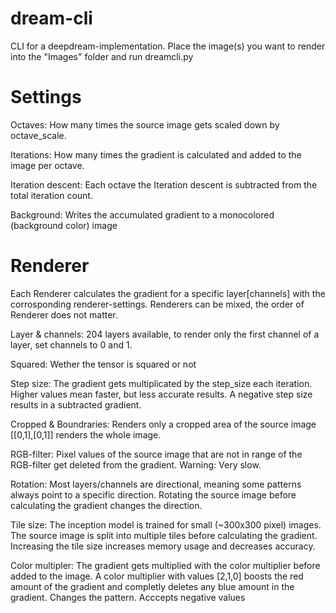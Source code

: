 # dream-cli
 
CLI for a deepdream-implementation. Place the image(s) you want to render into the "Images" folder and run dreamcli.py

# Settings

Octaves: How many times the source image gets scaled down by octave_scale. 

Iterations: How many times the gradient is calculated and added to the image per octave.

Iteration descent: Each octave the Iteration descent is subtracted from the total iteration count. 

Background: Writes the accumulated gradient to a monocolored (background color) image

# Renderer

Each Renderer calculates the gradient for a specific layer[channels] with the corrosponding renderer-settings. Renderers can be mixed, the order of Renderer does not matter.

Layer & channels: 204 layers available, to render only the first channel of a layer, set channels to 0 and 1.

Squared: Wether the tensor is squared or not

Step size: The gradient gets multiplicated by the step_size each iteration. Higher values mean faster, but less accurate results. A negative step size results in a subtracted gradient. 

Cropped & Boundraries: Renders only a cropped area of the source image [[0,1],[0,1]] renders the whole image.

RGB-filter: Pixel values of the source image that are not in range of the RGB-filter get deleted from the gradient. Warning: Very slow.

Rotation: Most layers/channels are directional, meaning some patterns always point to a specific direction. Rotating the source image before calculating the gradient changes the direction.

Tile size: The inception model is trained for small (~300x300 pixel) images. The source image is split into multiple tiles before calculating the gradient. Increasing the tile size increases memory usage and decreases accuracy. 

Color multipler: The gradient gets multiplied with the color multiplier before added to the image. A color multiplier with values [2,1,0] boosts the red amount of the gradient and completly deletes any blue amount in the gradient. Changes the pattern. Acccepts negative values

